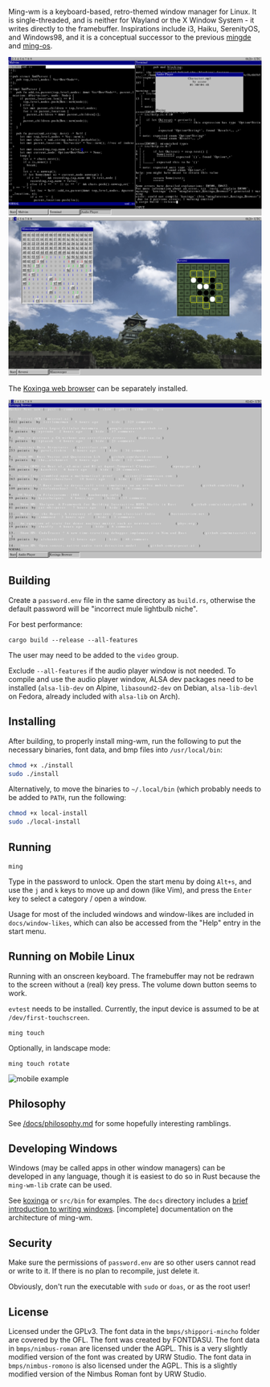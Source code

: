 Ming-wm is a keyboard-based, retro-themed window manager for Linux. It is single-threaded, and is neither for Wayland or the X Window System - it writes directly to the framebuffer. Inspirations include i3, Haiku, SerenityOS, and Windows98, and it is a conceptual successor to the previous [mingde](https://github.com/stjet/mingde) and [ming-os](https://github.com/stjet/ming-os).

![example 1](/docs/images/ws1.png)
![example 2](/docs/images/ws3.png)

The [Koxinga web browser](https://github.com/stjet/koxinga) can be separately installed.

![koxinga browser example](/docs/images/koxinga.png)

## Building

Create a `password.env` file in the same directory as `build.rs`, otherwise the default password will be "incorrect mule lightbulb niche".

For best performance:

```
cargo build --release --all-features
```

The user may need to be added to the `video` group.

Exclude `--all-features` if the audio player window is not needed. To compile and use the audio player window, ALSA dev packages need to be installed (`alsa-lib-dev` on Alpine, `libasound2-dev` on Debian, `alsa-lib-devl` on Fedora, already included with `alsa-lib` on Arch).

## Installing

After building, to properly install ming-wm, run the following to put the necessary binaries, font data, and bmp files into `/usr/local/bin`:

```bash
chmod +x ./install
sudo ./install
```

Alternatively, to move the binaries to `~/.local/bin` (which probably needs to be added to `PATH`, run the following:

```bash
chmod +x local-install
sudo ./local-install
```

## Running

```
ming
```

Type in the password to unlock. Open the start menu by doing `Alt+s`, and use the `j` and `k` keys to move up and down (like Vim), and press the `Enter` key to select a category / open a window.

Usage for most of the included windows and window-likes are included in `docs/window-likes`, which can also be accessed from the "Help" entry in the start menu.

## Running on Mobile Linux

Running with an onscreen keyboard. The framebuffer may not be redrawn to the screen without a (real) key press. The volume down button seems to work.

`evtest` needs to be installed. Currently, the input device is assumed to be at `/dev/first-touchscreen`.

```
ming touch
```

Optionally, in landscape mode:

```
ming touch rotate
```

<image alt="mobile example" src="/docs/images/mobile.png" width="50%">

## Philosophy

See [/docs/philosophy.md](/docs/philosophy.md) for some hopefully interesting ramblings.

## Developing Windows

Windows (may be called apps in other window managers) can be developed in any language, though it is easiest to do so in Rust because the `ming-wm-lib` crate can be used.

See [koxinga](https://github.com/stjet/koxinga) or `src/bin` for examples. The `docs` directory includes a [brief introduction to writing windows](docs/system/writing_windows.md). [incomplete] documentation on the architecture of ming-wm.

## Security

Make sure the permissions of `password.env` are so other users cannot read or write to it. If there is no plan to recompile, just delete it.

Obviously, don't run the executable with `sudo` or `doas`, or as the root user!

## License

Licensed under the GPLv3. The font data in the `bmps/shippori-mincho` folder are covered by the OFL. The font was created by FONTDASU. The font data in `bmps/nimbus-roman` are licensed under the AGPL. This is a very slightly modified version of the font was created by URW Studio. The font data in `bmps/nimbus-romono` is also licensed under the AGPL. This is a slightly modified version of the Nimbus Roman font by URW Studio.

